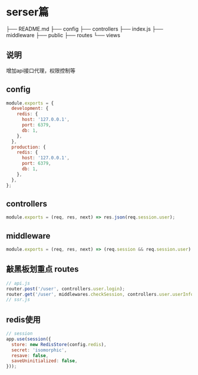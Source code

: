 # serser篇

├── README.md
├── config
├── controllers
├── index.js
├── middleware
├── public
├── routes
└── views

说明
-----
增加api接口代理，权限控制等

config
--------

```javascript
module.exports = {
  development: {
    redis: {
      host: '127.0.0.1',
      port: 6379,
      db: 1,
    },
  },
  production: {
    redis: {
      host: '127.0.0.1',
      port: 6379,
      db: 1,
    },
  },
};

```

controllers
-------

```javascript
module.exports = (req, res, next) => res.json(req.session.user);
```

middleware
----------

```javascript
module.exports = (req, res, next) => (req.session && req.session.user) ? next() : res.status(401).json('Unauthorized');
```

敲黑板划重点 routes
-------------

```javascript
// api.js
router.post('/user', controllers.user.login);
router.get('/user', middlewares.checkSession, controllers.user.userInfo);
// ssr.js

```

redis使用
---------------
```javascript
// session
app.use(session({
  store: new RedisStore(config.redis),
  secret: 'isomorphic',
  resave: false,
  saveUninitialized: false,
}));
```



